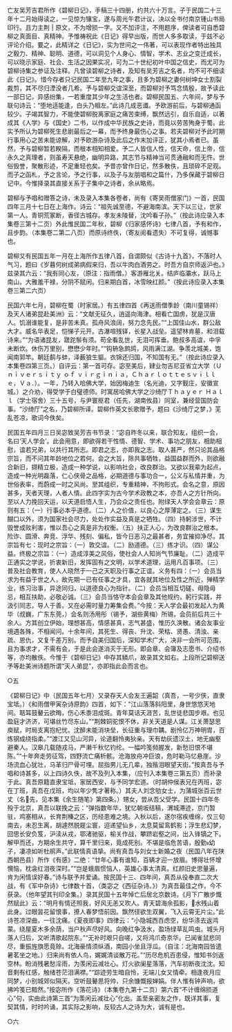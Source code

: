<!-- { "loadSidebar": true } -->
亡友吴芳吉君所作《碧柳日记》，手稿三十四册，约共六十万言。子于民国二十三年十二月始得读之，一见惊为镶宝，遂与周光午君计议，决以全书付南京锺山书局印行。且力主荆┋原文，不为增损一字。又不加评注，不用题序，俾读者可自悉碧柳之真面目、真精神。予惟祷祝此《日记》得早出版，而世人多多取读，于兹不必评论介绍。要之，此精详之《日记》，实为世间之一伟著，可以表现作者特出独具之毅力、精神、聪明、道德，可以洞见个人身心、情智，学术、志业之变迁成长，可以晓示家庭、社会、生活之因果实况，可为二十世纪初叶中国之信史，而尤可为碧柳诗集之参证及注释。凡曾读碧柳之诗者，及知有吴芳吉之名者，均不可不细读此《日记》。惜今存者只记民国二年至九年之事，且多为碧柳之妻何树坤女士割裂裁剪，其不尽归湮没者几希。予与碧柳交谊深至，而碧柳对予笃念情殷，故予读此一部日记，异感纷集，一若重度其少年之生活也者。碧柳民国五、六年间，梦与予联句诗云：“堕地适能逢，白头乃相左。”此诗几成恶谶。予欧游前后，与碧柳通函较少。子竭其智力，不能使碧柳脱离家庭之痛苦束缚，飘然远引，自乐自适，以著成其《人学》与《国史》二书，以作成中华民族之史诗，而竟以劳苦殉身于蜀。此实予所认为碧柳死生悲剧最后之一幕，而予终身最伤心之事。若夫碧柳对予此时期行事用心之苦未能谅解，对予欧游杂诗及此后之作末加评正，犹其小焉者已。虽然，予与碧柳暂若睽隔，而根本相知相爱。予二人皆信人性，信天命，信上帝，信永久之真理者，则虽寿天悬绝，幽明异路，其志节与精神当可贯通融和而无忤。世俗毁誉，聚散形迹，不足重轻也矣。予昔亦曾作日记，然多散佚，且琐碎不足观。而子之函札，予之言论，予之行事，以及子与友朋唱和之篇什，乃多保藏于碧柳日记中。今惟择录其直接关系于子集中之诗者，余从略焉。

碧柳与予唱和赠答之诗，未及录入本集各卷者，尚有《寄吴雨僧家门》一首，民国四年三月十七日在上海作。诗云：“祖先诚至德，不避海南滨。天下以三让，世家第一人。青铜荒冢断，香径古城存。孝友未陵替，沈吟看子孙。”（按此诗应录入本集卷三第十二页）外此惟民国二年秋，碧柳《归家感怀诗》七律八首，予有和作，且步韵。（本集卷二第二八页）而原诗终佚，（寄友阅看遗失）不可复得，诚憾事也。

碧柳又有民国五年一月在上海所作五律八首，自谓颇似《古诗十九首》，不落时人气习，题曰《岁暮何树成弟病假来归，吾以牛肉白酒劳之。时吾方自京师返沪也。》兹录其六云：“我有同心友，（原注：指雨僧。）客游雁北关。结庐临灞水，跃马上南山。大雅羞干禄，分阴不赋闲。归来期白首，冰雪映红颜。”（按此诗应录入本集卷三第二六页）

民国六年七月，碧柳在蜀（时家居。）有五律四首《再送雨僧季龄（南川童锡祥）及天人诸弟昆赴美洲》云：“文献无征久，逍遥向海津。相看亡国虏，犹是汉唐人。饥溺谁能复，是非苦未真。孤舟风浪阔，努力念先民。”“上国佳山水，群公敌大才。威名华表足，恺悌子元开。古瀑喧残铎，长星入战垒。遥望林肯墓，和泪载诗来。”“为语诸昆友，蹉跎鬃有须。苟全看乱世，无泪可挥垂。鲍叔多高谊，中孚未断炊。休伤万里别，懋懋少年时。”“钩辀急鹧鸪，风雨满江湖。争羡北城美，饱闻南郭竿。朝廷鹬与蚌，泽薮狼生貙。衣锦还归国，不知国有无。”（按此诗应录入本集卷四第三页。）自评云：第一首可存。宓至美后，肄业勿吉尼亚省立大学（Ｕｎｉｖｅｒｓｉｔｙ  ｏｆ  ｖｉｒｇｉｎｉａ，Ｃｈａｒｌｏｔｔｅｓｖｉｌｌｅ，Ｖａ．）。一年，乃转入哈佛大学，始因梅迪生（名光迪，又字觐庄，安徽宣城。）之介劝，得受学于白璧德师。时寓居哈佛大学之沙绮厅Ｔｈａｙｅｒ  Ｈａｌｌ（学士宿舍）三十五号，与尹寰枢君（任先，湖南攸县）同室，兼经营国防会事。“沙绮厅”之名，乃碧柳所译。碧柳作英文长歌赠予，题曰《沙绮厅之梦，》芜乱苍凉，歌词今佚矣。

民国五年四月三日吴宓致吴芳吉书节录：“宓自昨冬以来，联合知友，组织一会，名曰‘天人学会’。此会用意，即欲得若干性情、德智、学术、事功之朋友，相助相慰，谊若兄弟，以共行其所志。即君之志，亦即我之志。取人甚严，然只论其品格宗旨，而不问其年龄地位之若何。会之大旨，除共事牺牲，益国益群而外，则欲融合新旧，撷精立极，造成一种学说，以影响社会，改良群治。又欲以我辈为起点，造成一种光明磊落，仁心侠骨之品格，必期道德与事功合一，公义与私情并重，为世俗表率，而蔚成一时之风尚。至其组织，专重精神，不拘形式。会名之意，原因甚多，天者天理，人者人情。此四字实为古今学术政教之本，亦吾人之方针所向。至以人力挽回天运，以天道启悟人生，乃会众之责任也。附绿天人学会会章云：原则有五：（一）行事必本乎道德。（二）人之价值，以良心之厚薄定之。（三）谋生餬口以外，须为国家社会尽力，处处作实益及真是之牺牲。（四）持躬涉世，不计毁誉成败利害，惟以吾心之真是非为权衡。（五）扶正人心，为改良群治之根本。险诈、圆滑、奔竞、浮华、残刻、偏私，皆今日恶习之最甚者，务宜摧抑净尽。其宗旨有七：现时之宗旨：（一）敦交谊。（二）励道德。（三）练才识。（四）谋公益。终极之宗旨：（一）造成淳美之风俗，使社会人人知尚气节廉耻。（二）造成平正通实之学说，折衷新旧，发挥固有之文明，以学术道理，运用凡百事项。（三）普及社会教育，使人人晓然于一己之天职及行事之正谊。义务有四：（一）会员当求为有益于世之人，故先期一已有任事之才具，宜各就其地位及性之所近，殚精学业，练习治事，异途同归，以道德良心为指针。（二）会员当相互切磋，毋隐毋忌，相互扶助，必敬必诚。（三）会员当恪守本会会章及其他规约，躬行实践，并汲引同志，导人于善。又在必需时量力筹集会费。”今按：天人学会最初发起人为黄华（叔巍，广东东莞，）会名则汤用彤（锡予，湖些黄梅）所锡，会员前后共三十余人。方其创立伊始，理想甚高，情感甚真，志气甚盛，惟历久涣散。诸会友事业境遇各殊，不相闻问。十余年间，其死生、得丧、升沈、荣枯、贤愚、清浊、亲疏、恩仇，又复千差万别。而予自美归国后，深知学术广大，决非一会所可范围，且为事求才，不需有会，于是此会遂消灭于无形。即会章、会簿及志愿书、介绍书等，亦均散佚。今惟于《碧柳日记》中存其鳞爪，故录其文如右。上段所记碧柳送予等赴美洲诗题所谓“天人弟昆”，亦即指此会而言也。

○五

《碧柳日记》中（民国五年七月）又录存天人会友王遍韶（真吾，一号少侠，直隶宝坻。）《和雨僧甲寅杂诗原韵》四首，如下：“江山落落斜阳里，身世悠悠天地间。聒耳鼓鼙云欲晦，伤心禾黍泪成斑。青年莫话天涯苦，乱世徒悲国步艰。也见盈庭才济济，可堪丝竹尽东山。”“荆棘铜驼恨不休，非关天道是人谋。江关萧瑟思庾赋，时局支离抱杞忧。沈醉未能消块垒，长征重与理巾韝。剧怜亿万神明胄，百炼钢成绕指柔。”“渡江又见山河异，论道翻怜夷狄亲。天有劫灰遗汉土，地无幽壑避秦人。汉皋几载随戎马，严濑千秋忆钓纶。一幅吟笺频握发，新愁旧恨不堪陈。”“十年奔走劳征驾，四野流亡痛析骸。沧海放舟冲巨浪，危时勒马忆悬崖。沙场流血心犹壮，马革归尸骨可埋。屈指男儿无几辈，独揩泪眼望天街。”按真吾与予唱和诗甚多，以上四诗久佚，故不及列入本集，（应刊入本集卷三第五页）而补录于此。真吾原籍直隶宝坻，家居西安，与予同学宏道。（时胡仲侯表兄在丙班，宓在丁班，真吾在戊班，均以年少隽才著称。）其夫人刘念劬女士，为蒲城张百云世丈（名先，见本集《余生随笔》第四条。）甥女，尝从吾父受学。民国十四年冬殁于北京，真吾以联挽之云：“弹指数年华，犹忆朝坂结稿，渭城滞迹，京门暂驻，鸡塞相从，长育荆榛之区，历经患难之境。入秋以后，遂尔宿疾缠绵，仅三旬南去，未忍生离，胡遽然脱屣尘寰，迢递望仙乡，太息莫留鸾鹤影；浮生悲幻梦，回思长安负笈，沪渎从戎，鄂渚驰驱，榆关作战，攀跻岩壑之间，出入锋镝之下。解甲而还，方期余生共守，算千里归来，竟成死别。不堪是临危苦语，殷勤幼子，凄凉如听杜鹃声。”此联情真语挚。尚有真吾与刘女士新婚之夜（民国八年在陕西朝邑县）所作《有感》二绝：“廿年心事有谁知，百辆才迎一放眉。博得壮怀增懊恼，枕衾红泪夜深时。”“岂是蛾眉惯恼人，英雄心事太清真。红颜旧史思量遍，肯为闲情误好春。”诗与联予并爱诵。按民国十三、四年间，真吾从役奉直二次大战，有《军中杂诗》七律数十首，（类宓之《西征杂诗。》）为真吾最佳之作，今不获录。（他年望其刊印全集。）录其民国十五年悼亡后居北京数诗。《月下广散步慨然赋此》云：“明月有情还照我，好风无恙又吹人。青天碧海余孤影，水残山着此身。过眼昙花留恨事，撩人春梦悟前因。飘然径欲生双翼，飞入云霄无片尘。”此诗苍凉深曲，一往沈痛。《夏夜即事》四律云：“小隐城西百虑空，纷华涤去返鸿蒙。绕屋夏木多余荫，当户秋声尽好风。向晚红争汲水，盈场绿草乱鸣虫。城头月落人归后，又听清歌起院东。”“无补时艰只自嗟，又将鸿爪奇京华。已闻雀鼠悲同尽，重振旌旗愿竟赊。北海豪情须纵酒，南园小坐且浮瓜。（自注：北海南园皆遣暑茗坐之地。）归来尚有依人鸟，娓娓清谈散万花。”“历尽危机百患侵，惟知书剑返空林。盼消残暑愁淫雨，为羡闲云减壮心。灯火欲阑星落落，汽车初断夜沈沈。知音剩有红感，触绪苍茫泪满襟。”“踪迹劳生暗自怜，无端儿女又情牵。相逢夜月应同梦，小别城郊似隔天。空听鼓鼙思将帅，只余慷慨报婵娟。伴人惟有钟声响，欲拂吟笺已黯然。”按宓所作《落花诗》（本集卷九第十二页）第六首“不计缠绵损道心”句，实由此诗第三首“为羡闲云减壮心”化出。盖至亲密友之作，既详其事，复契其情，时时吟诵，其实际之影响，反较古人之诗为大，诚有是也。

○六

